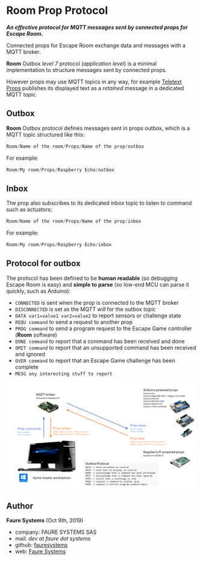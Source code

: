 ﻿# Room Prop Protocol
***An effective protocol for MQTT messages sent by connected props for Escape Room.***

Connected props for Escape Room exchange data and messages with a MQTT broker.

**Room** Outbox *level 7* protocol (*application level*)  is a minimal implementation to structure messages sent by connected props.

However props may use MQTT topics in any way, for example [Teletext Props](https://github.com/xcape-io/PyProps/tree/master/GuizeroProp/PyTeletextProp) publishes its displayed text as a *retained* message in a dedicated MQTT topic.

## Outbox
**Room** Outbox protocol defines messages sent in props outbox, which is a MQTT topic structured like this:
```python
Room/Name of the room/Props/Name of the prop/outbox
```
For example:
```python
Room/My room/Props/Raspberry Echo/outbox
```

## Inbox
The prop also subscribes to its dedicated inbox topic to listen to command such as actuators:
```python
Room/Name of the room/Props/Name of the prop/inbox
```
For example:
```python
Room/My room/Props/Raspberry Echo/inbox
```

## Protocol for outbox
The protocol has been defined to be **human readable** (so debugging Escape Room is easy) and  **simple to parse** (so low-end MCU can parse it quickly, such as Arduino):

* `CONNECTED` is sent when the prop is connected to the MQTT broker
* `DISCONNECTED` is set as the MQTT *will* for the outbox topic
* `DATA var1=value1 var2=value2` to report sensors or challenge state
* `REQU command` to send a request to another prop
* `PROG command` to send a program request to the Escape Game controller (**Room** software)
* `DONE command` to report that a command has been received and done
* `OMIT command` to report that an unsupported command has been received and ignored
* `OVER command` to report that an Escape Game challenge has been complete
* `MESG any interesting stuff to report`

![Prop Protocol](assets/Prop-Protocol.png)


## Author
**Faure Systems** (Oct 9th, 2019)
* company: FAURE SYSTEMS SAS
* mail: *dev at faure dot systems*
* github: <a href="https://github.com/xcape-io?tab=repositories" target="_blank">fauresystems</a>
* web: <a href="https://faure.systems/" target="_blank">Faure Systems</a>